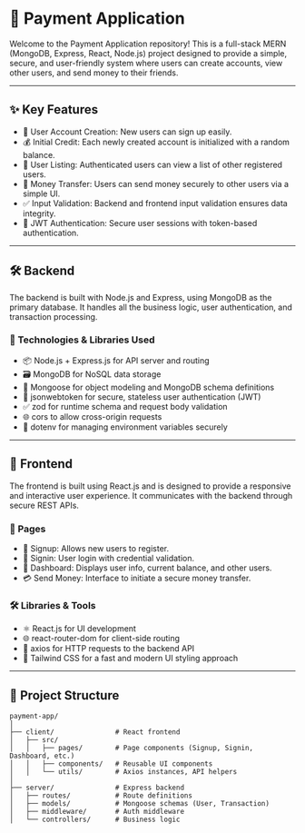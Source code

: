 # 💸 Payment Application

Welcome to the Payment Application repository! This is a full-stack MERN (MongoDB, Express, React, Node.js) project designed to provide a simple, secure, and user-friendly system where users can create accounts, view other users, and send money to their friends.

---

## ✨ Key Features

* 🔐 User Account Creation: New users can sign up easily.
* 💰 Initial Credit: Each newly created account is initialized with a random balance.
* 👥 User Listing: Authenticated users can view a list of other registered users.
* 💸 Money Transfer: Users can send money securely to other users via a simple UI.
* ✅ Input Validation: Backend and frontend input validation ensures data integrity.
* 🔐 JWT Authentication: Secure user sessions with token-based authentication.

---

## 🛠️ Backend

The backend is built with Node.js and Express, using MongoDB as the primary database. It handles all the business logic, user authentication, and transaction processing.

### 🔧 Technologies & Libraries Used

* 📦 Node.js + Express.js for API server and routing
* 🗃️ MongoDB for NoSQL data storage
* 🧰 Mongoose for object modeling and MongoDB schema definitions
* 🔐 jsonwebtoken for secure, stateless user authentication (JWT)
* ✅ zod for runtime schema and request body validation
* 🌐 cors to allow cross-origin requests
* 🔐 dotenv for managing environment variables securely

---

## 🎨 Frontend

The frontend is built using React.js and is designed to provide a responsive and interactive user experience. It communicates with the backend through secure REST APIs.

### 📄 Pages

* 📝 Signup: Allows new users to register.
* 🔑 Signin: User login with credential validation.
* 🧾 Dashboard: Displays user info, current balance, and other users.
* 💳 Send Money: Interface to initiate a secure money transfer.

### 🛠️ Libraries & Tools

* ⚛️ React.js for UI development
* 🌐 react-router-dom for client-side routing
* 🔄 axios for HTTP requests to the backend API
* 🎨 Tailwind CSS for a fast and modern UI styling approach

---

## 📁 Project Structure

```
payment-app/
│
├── client/               # React frontend
│   ├── src/
│   │   ├── pages/        # Page components (Signup, Signin, Dashboard, etc.)
│   │   ├── components/   # Reusable UI components
│   │   └── utils/        # Axios instances, API helpers
│
├── server/               # Express backend
│   ├── routes/           # Route definitions
│   ├── models/           # Mongoose schemas (User, Transaction)
│   ├── middleware/       # Auth middleware
│   └── controllers/      # Business logic
```
